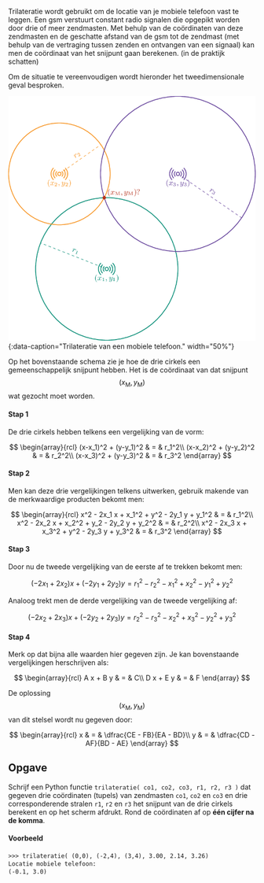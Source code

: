 Trilateratie wordt gebruikt om de locatie van je mobiele telefoon vast te leggen. Een gsm verstuurt constant radio signalen die opgepikt worden door drie of meer zendmasten. Met behulp van de coördinaten van deze zendmasten en de geschatte afstand van de gsm tot de zendmast (met behulp van de vertraging tussen zenden en ontvangen van een signaal) kan men de coördinaat van het snijpunt gaan berekenen. (in de praktijk schatten)

Om de situatie te vereenvoudigen wordt hieronder het tweedimensionale geval besproken.

![Trilateratie](media/image.png "Trilateratie"){:data-caption="Trilateratie van een mobiele telefoon." width="50%"}

Op het bovenstaande schema zie je hoe de drie cirkels een gemeenschappelijk snijpunt hebben. Het is de coördinaat van dat snijpunt $$(x_{\text{M}},y_{\text{M}})$$ wat gezocht moet worden.

#### Stap 1

De drie cirkels hebben telkens een vergelijking van de vorm:

$$
\begin{array}{rcl}
(x-x_1)^2 + (y-y_1)^2 & = & r_1^2\\
(x-x_2)^2 + (y-y_2)^2 & = & r_2^2\\
(x-x_3)^2 + (y-y_3)^2 & = & r_3^2
\end{array}
$$

#### Stap 2

Men kan deze drie vergelijkingen telkens uitwerken, gebruik makende van de merkwaardige producten bekomt men:

$$
\begin{array}{rcl}
x^2 - 2x_1 x + x_1^2 + y^2 - 2y_1 y + y_1^2 & = & r_1^2\\
x^2 - 2x_2 x + x_2^2 + y_2 - 2y_2 y + y_2^2 & = & r_2^2\\
x^2 - 2x_3 x + x_3^2 + y^2 - 2y_3 y + y_3^2 & = & r_3^2
\end{array}
$$

#### Stap 3

Door nu de tweede vergelijking van de eerste af te trekken bekomt men:

$$
(-2x_1+2x_2) x + (-2y_1 + 2y_2 ) y = r_1^2 - r_2^2 - x_1^2 + x_2^2 - y_1^2 + y_2^2 
$$

Analoog trekt men de derde vergelijking van de tweede vergelijking af:

$$
(-2x_2+2x_3) x + (-2y_2 + 2y_3 ) y = r_2^2 - r_3^2 - x_2^2 + x_3^2 - y_2^2 + y_3^2 
$$

#### Stap 4

Merk op dat bijna alle waarden hier gegeven zijn. Je kan bovenstaande vergelijkingen herschrijven als:

$$
\begin{array}{rcl}
A x + B y & = & C\\
D x + E y & = & F
\end{array}
$$

De oplossing $$(x_\text{M}, y_\text{M})$$ van dit stelsel wordt nu gegeven door:

$$
\begin{array}{rcl}
x & = & \dfrac{CE - FB}{EA - BD}\\
y & = & \dfrac{CD - AF}{BD - AE}
\end{array}
$$

## Opgave

Schrijf een Python functie `trilateratie( co1, co2, co3, r1, r2, r3 )` dat gegeven drie coördinaten (tupels) van zendmasten `co1`, `co2` en `co3` en drie corresponderende stralen `r1`, `r2` en `r3` het snijpunt van de drie cirkels berekent en op het scherm afdrukt. Rond de coördinaten af op **één cijfer na de komma**.

#### Voorbeeld
```
>>> trilateratie( (0,0), (-2,4), (3,4), 3.00, 2.14, 3.26) 
Locatie mobiele telefoon:
(-0.1, 3.0)
```